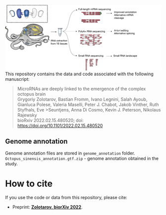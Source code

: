 ![Fig1](img/Fig1_github.png)
This repository contains the data and code associated with the following manuscript:  

>MicroRNAs are deeply linked to the emergence of the complex octopus brain   
>Grygoriy Zolotarov, Bastian Fromm, Ivano Legnini, Salah Ayoub, Gianluca Polese, Valeria Maselli, Peter J. Chabot, Jakob Vinther, Ruth Styfhals, Eve >Seuntjens, Anna Di Cosmo, Kevin J. Peterson, Nikolaus Rajewsky  
bioRxiv 2022.02.15.480520; doi: https://doi.org/10.1101/2022.02.15.480520

## Genome annotation   
Genome annotation files are stored in `genome_annotation` folder.   
`Octopus_sinensis_annotation.gtf.zip` - genome annotation obtained in the study.  



# How to cite  
If you use the code or data from this repository, please cite:  
* Preprint: **[Zolotarov, biorXiv 2022](https://www.biorxiv.org/content/10.1101/2022.02.15.480520v1)**.
